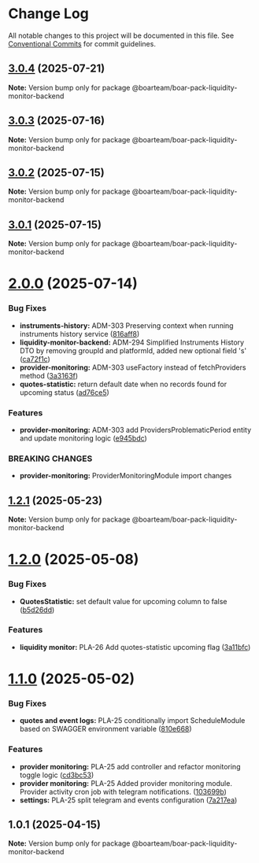 # Change Log

All notable changes to this project will be documented in this file.
See [Conventional Commits](https://conventionalcommits.org) for commit guidelines.

## [3.0.4](https://github.com/boarteam/boar-pack/compare/@boarteam/boar-pack-liquidity-monitor-backend@3.0.3...@boarteam/boar-pack-liquidity-monitor-backend@3.0.4) (2025-07-21)

**Note:** Version bump only for package @boarteam/boar-pack-liquidity-monitor-backend





## [3.0.3](https://github.com/boarteam/boar-pack/compare/@boarteam/boar-pack-liquidity-monitor-backend@3.0.2...@boarteam/boar-pack-liquidity-monitor-backend@3.0.3) (2025-07-16)

**Note:** Version bump only for package @boarteam/boar-pack-liquidity-monitor-backend





## [3.0.2](https://github.com/boarteam/boar-pack/compare/@boarteam/boar-pack-liquidity-monitor-backend@3.0.1...@boarteam/boar-pack-liquidity-monitor-backend@3.0.2) (2025-07-15)

**Note:** Version bump only for package @boarteam/boar-pack-liquidity-monitor-backend





## [3.0.1](https://github.com/boarteam/boar-pack/compare/@boarteam/boar-pack-liquidity-monitor-backend@3.0.0...@boarteam/boar-pack-liquidity-monitor-backend@3.0.1) (2025-07-15)

**Note:** Version bump only for package @boarteam/boar-pack-liquidity-monitor-backend





# [2.0.0](https://github.com/boarteam/boar-pack/compare/@boarteam/boar-pack-liquidity-monitor-backend@1.2.1...@boarteam/boar-pack-liquidity-monitor-backend@2.0.0) (2025-07-14)


### Bug Fixes

* **instruments-history:** ADM-303 Preserving context when running instruments history service ([816aff8](https://github.com/boarteam/boar-pack/commit/816aff86087d28fd83c4cc01494984b79981136d))
* **liquidity-monitor-backend:** ADM-294 Simplified Instruments History DTO by removing groupId and platformId, added new optional field 's' ([ca72f1c](https://github.com/boarteam/boar-pack/commit/ca72f1c5b6e36a1eded9ab8d5685f494b0845c10))
* **provider-monitoring:** ADM-303 useFactory instead of fetchProviders method ([3a3163f](https://github.com/boarteam/boar-pack/commit/3a3163fc373fcd04bfd47239a7fd27c70f3265b0))
* **quotes-statistic:** return default date when no records found for upcoming status ([ad76ce5](https://github.com/boarteam/boar-pack/commit/ad76ce5a2304785343e663661538dd6ff2b0c52f))


### Features

* **provider-monitoring:** ADM-303 add ProvidersProblematicPeriod entity and update monitoring logic ([e945bdc](https://github.com/boarteam/boar-pack/commit/e945bdc4bc2627074fa50059c57a8a5b98f43342))


### BREAKING CHANGES

* **provider-monitoring:** ProviderMonitoringModule import changes





## [1.2.1](https://github.com/boarteam/boar-pack/compare/@boarteam/boar-pack-liquidity-monitor-backend@1.2.0...@boarteam/boar-pack-liquidity-monitor-backend@1.2.1) (2025-05-23)

**Note:** Version bump only for package @boarteam/boar-pack-liquidity-monitor-backend





# [1.2.0](https://github.com/boarteam/boar-pack/compare/@boarteam/boar-pack-liquidity-monitor-backend@1.1.0...@boarteam/boar-pack-liquidity-monitor-backend@1.2.0) (2025-05-08)


### Bug Fixes

* **QuotesStatistic:** set default value for upcoming column to false ([b5d26dd](https://github.com/boarteam/boar-pack/commit/b5d26dd22525c455ac6d0c5cc1d2f9195691acc4))


### Features

* **liquidity monitor:** PLA-26 Add quotes-statistic upcoming flag ([3a11bfc](https://github.com/boarteam/boar-pack/commit/3a11bfcfdcd64d83c50b848a362ef47dfcd39cd0))





# [1.1.0](https://github.com/boarteam/boar-pack/compare/@boarteam/boar-pack-liquidity-monitor-backend@1.0.1...@boarteam/boar-pack-liquidity-monitor-backend@1.1.0) (2025-05-02)


### Bug Fixes

* **quotes and event logs:** PLA-25 conditionally import ScheduleModule based on SWAGGER environment variable ([810e668](https://github.com/boarteam/boar-pack/commit/810e668ebd1aec90c618792c0c5269edc912b286))


### Features

* **provider monitoring:** PLA-25 add controller and refactor monitoring toggle logic ([cd3bc53](https://github.com/boarteam/boar-pack/commit/cd3bc5388f22d5ac51e60801d8a62a55cd3251b3))
* **provider monitoring:** PLA-25 Added provider monitoring module. Provider activity cron job with telegram notifications. ([103699b](https://github.com/boarteam/boar-pack/commit/103699b06bc8e393b86dd9dbaadc2fe7c9f3484a))
* **settings:** PLA-25 split telegram and events configuration ([7a217ea](https://github.com/boarteam/boar-pack/commit/7a217ea74dbd86e0cee574e7d27fa912c3dad55c))





## 1.0.1 (2025-04-15)

**Note:** Version bump only for package @boarteam/boar-pack-liquidity-monitor-backend

